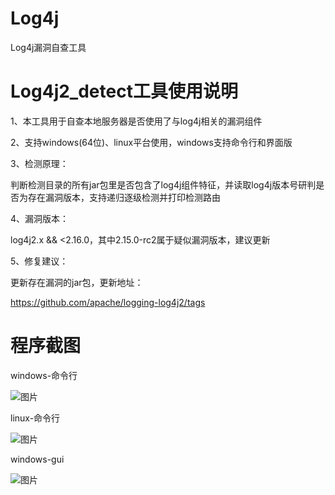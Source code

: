 # Log4j
Log4j漏洞自查工具

# Log4j2_detect工具使用说明
1、本工具用于自查本地服务器是否使用了与log4j相关的漏洞组件

2、支持windows(64位)、linux平台使用，windows支持命令行和界面版

3、检测原理：

判断检测目录的所有jar包里是否包含了log4j组件特征，并读取log4j版本号研判是否为存在漏洞版本，支持递归逐级检测并打印检测路由

4、漏洞版本：

log4j2.x && <2.16.0，其中2.15.0-rc2属于疑似漏洞版本，建议更新

5、修复建议：

更新存在漏洞的jar包，更新地址：

https://github.com/apache/logging-log4j2/tags

# 程序截图
windows-命令行

![图片](http://r444q2fv9.hn-bkt.clouddn.com/1.png)

linux-命令行

![图片](http://r444q2fv9.hn-bkt.clouddn.com/2.png)

windows-gui

![图片](http://r444q2fv9.hn-bkt.clouddn.com/3.png)
